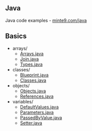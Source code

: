 ## Java
Java code examples - [minte9.com/java](https://www.minte9.com/java)

## Basics
  * arrays/
    * [Arrays.java](https://github.com/minte9/java-pages/tree/main/src/main/java/com/minte9/basics/arrays/Arrays.java)
    * [Join.java](https://github.com/minte9/java-pages/tree/main/src/main/java/com/minte9/basics/arrays/Join.java)
    * [Types.java](https://github.com/minte9/java-pages/tree/main/src/main/java/com/minte9/basics/arrays/Types.java)
  * classes/
    * [Blueprint.java](https://github.com/minte9/java-pages/tree/main/src/main/java/com/minte9/basics/classes/Blueprint.java)
    * [Classes.java](https://github.com/minte9/java-pages/tree/main/src/main/java/com/minte9/basics/classes/Classes.java)
  * objects/
    * [Objects.java](https://github.com/minte9/java-pages/tree/main/src/main/java/com/minte9/basics/objects/Objects.java)
    * [References.java](https://github.com/minte9/java-pages/tree/main/src/main/java/com/minte9/basics/objects/References.java)
  * variables/
    * [DefaultValues.java](https://github.com/minte9/java-pages/tree/main/src/main/java/com/minte9/basics/variables/DefaultValues.java)
    * [Parameters.java](https://github.com/minte9/java-pages/tree/main/src/main/java/com/minte9/basics/variables/Parameters.java)
    * [PassedByValue.java](https://github.com/minte9/java-pages/tree/main/src/main/java/com/minte9/basics/variables/PassedByValue.java)
    * [Setter.java](https://github.com/minte9/java-pages/tree/main/src/main/java/com/minte9/basics/variables/Setter.java)



